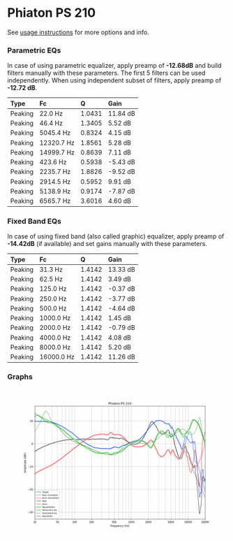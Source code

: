 # Phiaton PS 210
See [usage instructions](https://github.com/jaakkopasanen/AutoEq#usage) for more options and info.

### Parametric EQs
In case of using parametric equalizer, apply preamp of **-12.68dB** and build filters manually
with these parameters. The first 5 filters can be used independently.
When using independent subset of filters, apply preamp of **-12.72 dB**.

| Type    | Fc         |      Q | Gain     |
|:--------|:-----------|:-------|:---------|
| Peaking | 22.0 Hz    | 1.0431 | 11.84 dB |
| Peaking | 46.4 Hz    | 1.3405 | 5.52 dB  |
| Peaking | 5045.4 Hz  | 0.8324 | 4.15 dB  |
| Peaking | 12320.7 Hz | 1.8561 | 5.28 dB  |
| Peaking | 14999.7 Hz | 0.8639 | 7.11 dB  |
| Peaking | 423.6 Hz   | 0.5938 | -5.43 dB |
| Peaking | 2235.7 Hz  | 1.8826 | -9.52 dB |
| Peaking | 2914.5 Hz  | 0.5952 | 9.91 dB  |
| Peaking | 5138.9 Hz  | 0.9174 | -7.87 dB |
| Peaking | 6565.7 Hz  | 3.6016 | 4.60 dB  |

### Fixed Band EQs
In case of using fixed band (also called graphic) equalizer, apply preamp of **-14.42dB**
(if available) and set gains manually with these parameters.

| Type    | Fc         |      Q | Gain     |
|:--------|:-----------|:-------|:---------|
| Peaking | 31.3 Hz    | 1.4142 | 13.33 dB |
| Peaking | 62.5 Hz    | 1.4142 | 3.49 dB  |
| Peaking | 125.0 Hz   | 1.4142 | -0.37 dB |
| Peaking | 250.0 Hz   | 1.4142 | -3.77 dB |
| Peaking | 500.0 Hz   | 1.4142 | -4.64 dB |
| Peaking | 1000.0 Hz  | 1.4142 | 1.45 dB  |
| Peaking | 2000.0 Hz  | 1.4142 | -0.79 dB |
| Peaking | 4000.0 Hz  | 1.4142 | 4.08 dB  |
| Peaking | 8000.0 Hz  | 1.4142 | 5.20 dB  |
| Peaking | 16000.0 Hz | 1.4142 | 11.26 dB |

### Graphs
![](./Phiaton%20PS%20210.png)